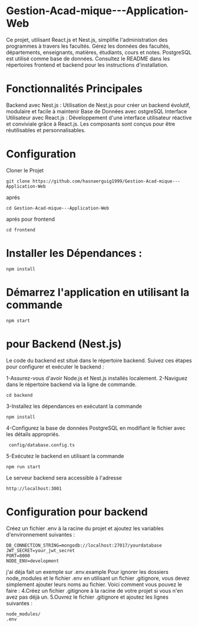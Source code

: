 # Gestion-Acad-mique---Application-Web
Ce projet, utilisant React.js et Nest.js, simplifie l'administration des programmes à travers les facultés. Gérez les données des facultés, départements, enseignants, matières, étudiants, cours et notes. PostgreSQL est utilisé comme base de données. Consultez le README dans les répertoires frontend et backend pour les instructions d'installation.
# Fonctionnalités Principales
Backend avec Nest.js : Utilisation de Nest.js pour créer un backend évolutif, modulaire et facile à maintenir
Base de Données avec ostgreSQL 
Interface Utilisateur avec React.js : Développement d'une interface utilisateur réactive et conviviale grâce à React.js. Les composants sont conçus pour être réutilisables et personnalisables.
# Configuration 
Cloner le Projet
````
git clone https://github.com/hasnaerguig1999/Gestion-Acad-mique---Application-Web
````
aprés
````
cd Gestion-Acad-mique---Application-Web
````
aprés pour frontend
````
cd frontend
````
# Installer les Dépendances :
````
npm install
````

# Démarrez l'application en utilisant la commande
````
npm start
````
# pour Backend (Nest.js)
Le code du backend est situé dans le répertoire backend. Suivez ces étapes pour configurer et exécuter le backend :

1-Assurez-vous d'avoir Node.js et Nest.js installés localement.
2-Naviguez dans le répertoire backend via la ligne de commande.
````
cd backend
````
3-Installez les dépendances en exécutant la commande
````
npm install
````
4-Configurez la base de données PostgreSQL en modifiant le fichier avec les détails appropriés.
````
 config/database.config.ts
````
5-Exécutez le backend en utilisant la commande
````
npm run start
````
Le serveur backend sera accessible à l'adresse
````
http://localhost:3001
````

# Configuration pour backend
Créez un fichier .env à la racine du projet et ajoutez les variables d'environnement suivantes :
````
DB_CONNECTION_STRING=mongodb://localhost:27017/yourdatabase
JWT_SECRET=your_jwt_secret
PORT=8000
NODE_ENV=development
````

j'ai déja fait un exemple sur .env.example Pour ignorer les dossiers node_modules et le fichier .env en utilisant un fichier .gitignore, vous devez simplement ajouter leurs noms au fichier. Voici comment vous pouvez le faire : 4.Créez un fichier .gitignore à la racine de votre projet si vous n'en avez pas déjà un. 5.Ouvrez le fichier .gitignore et ajoutez les lignes suivantes :
````
node_modules/
.env
````


